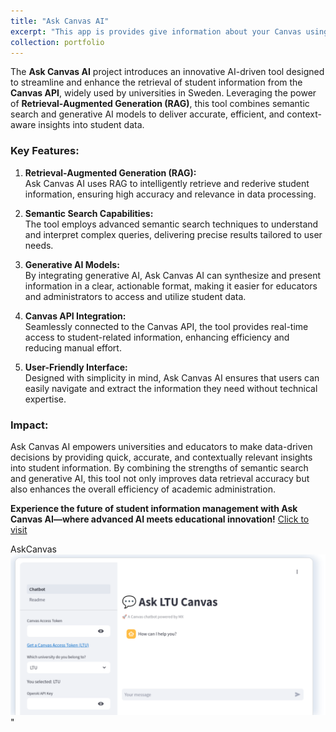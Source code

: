 ```yaml
---
title: "Ask Canvas AI"
excerpt: "This app is provides give information about your Canvas using RAG  <br/>"
collection: portfolio
---
```


The **Ask Canvas AI** project introduces an innovative AI-driven tool designed to streamline and enhance the retrieval of student information from the **Canvas API**, widely used by universities in Sweden. Leveraging the power of **Retrieval-Augmented Generation (RAG)**, this tool combines semantic search and generative AI models to deliver accurate, efficient, and context-aware insights into student data.

### Key Features:

1. **Retrieval-Augmented Generation (RAG):**  
   Ask Canvas AI uses RAG to intelligently retrieve and rederive student information, ensuring high accuracy and relevance in data processing.

2. **Semantic Search Capabilities:**  
   The tool employs advanced semantic search techniques to understand and interpret complex queries, delivering precise results tailored to user needs.

3. **Generative AI Models:**  
   By integrating generative AI, Ask Canvas AI can synthesize and present information in a clear, actionable format, making it easier for educators and administrators to access and utilize student data.

4. **Canvas API Integration:**  
   Seamlessly connected to the Canvas API, the tool provides real-time access to student-related information, enhancing efficiency and reducing manual effort.

5. **User-Friendly Interface:**  
   Designed with simplicity in mind, Ask Canvas AI ensures that users can easily navigate and extract the information they need without technical expertise.

### Impact:

Ask Canvas AI empowers universities and educators to make data-driven decisions by providing quick, accurate, and contextually relevant insights into student information. By combining the strengths of semantic search and generative AI, this tool not only improves data retrieval accuracy but also enhances the overall efficiency of academic administration.

**Experience the future of student information management with Ask Canvas AI—where advanced AI meets educational innovation!**
[Click to visit](https://askcanvas.streamlit.app/)

AskCanvas <br/><img src='/images/askCanvas.PNG'>"
